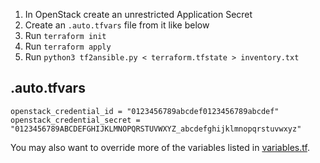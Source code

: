 1. In OpenStack create an unrestricted Application Secret
2. Create an `.auto.tfvars` file from it like below
3. Run `terraform init`
4. Run `terraform apply`
5. Run `python3 tf2ansible.py < terraform.tfstate > inventory.txt`

## .auto.tfvars

```
openstack_credential_id = "0123456789abcdef0123456789abcdef"
openstack_credential_secret = "0123456789ABCDEFGHIJKLMNOPQRSTUVWXYZ_abcdefghijklmnopqrstuvwxyz"
```

You may also want to override more of the variables listed in
[variables.tf](./variables.tf).
